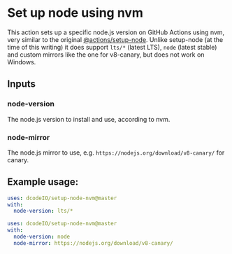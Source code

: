 # Set up node using nvm

This action sets up a specific node.js version on GitHub Actions using nvm, very similar to the original [@actions/setup-node](https://github.com/actions/setup-node). Unlike setup-node (at the time of this writing) it does support `lts/*` (latest LTS), `node` (latest stable) and custom mirrors like the one for v8-canary, but does not work on Windows.

## Inputs

### node-version

The node.js version to install and use, according to nvm.

### node-mirror

The node.js mirror to use, e.g. `https://nodejs.org/download/v8-canary/` for canary.

## Example usage:

```yaml
uses: dcodeIO/setup-node-nvm@master
with:
  node-version: lts/*
```

```yaml
uses: dcodeIO/setup-node-nvm@master
with:
  node-version: node
  node-mirror: https://nodejs.org/download/v8-canary/
```
